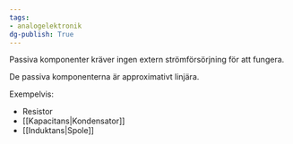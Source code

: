 ```yaml
---
tags: 
- analogelektronik
dg-publish: True
---
```

Passiva komponenter kräver ingen extern strömförsörjning för att fungera.

De passiva komponenterna är approximativt linjära.

Exempelvis: 
- Resistor
- [[Kapacitans|Kondensator]]
- [[Induktans|Spole]]
